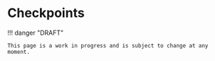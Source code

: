 # Checkpoints

!!! danger "DRAFT"

    This page is a work in progress and is subject to change at any moment.

